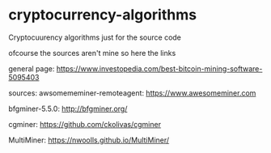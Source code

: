 # cryptocurrency-algorithms
Cryptocuurency algorithms just for the source code

ofcourse the sources aren't mine so here the links

general page: https://www.investopedia.com/best-bitcoin-mining-software-5095403

sources:
  awsomememiner-remoteagent: https://www.awesomeminer.com
  
  bfgminer-5.5.0: http://bfgminer.org/
  
  cgminer: https://github.com/ckolivas/cgminer
  
  MultiMiner: https://nwoolls.github.io/MultiMiner/
